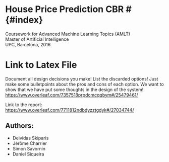 # House Price Prediction CBR # {#index}

Coursework for Advanced Machine Learning Topics (AMLT)  
Master of Artificial Intelligence  
UPC, Barcelona, 2016  

  
# Link to Latex File #
Document all design decisions you make! List the discarded options! Just make some bulletpoints about the pros and cons of each option. 
We want to show that we have put some thoughts in the design of the system!
https://www.overleaf.com/7357518prpdcmcqqbym#/25479461/

Link to the report: https://www.overleaf.com/7711812ndbdyzztgdyk#/27034744/
  
## Authors: ##
* Deividas Skiparis
* Jérôme Charrier
* Simon Savornin
* Daniel Siqueira